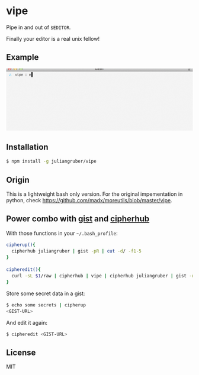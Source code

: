 
# vipe

  Pipe in and out of `$EDITOR`.

  Finally your editor is a real unix fellow!

## Example

![demo](vipe-demo.gif)

## Installation

```bash
$ npm install -g juliangruber/vipe
```

## Origin

This is a lightweight bash only version. For the original impementation in
python, check https://github.com/madx/moreutils/blob/master/vipe.

## Power combo with [gist](https://github.com/defunkt/gist) and [cipherhub](https://github.com/substack/cipherhub)

  With those functions in your `~/.bash_profile`:

```bash
cipherup(){
  cipherhub juliangruber | gist -pR | cut -d/ -f1-5
}

cipheredit(){
  curl -sL $1/raw | cipherhub | vipe | cipherhub juliangruber | gist -u $1
}
```

  Store some secret data in a gist:

```bash
$ echo some secrets | cipherup
<GIST-URL>
```

  And edit it again:

```bash
$ cipheredit <GIST-URL>
```

## License

  MIT

